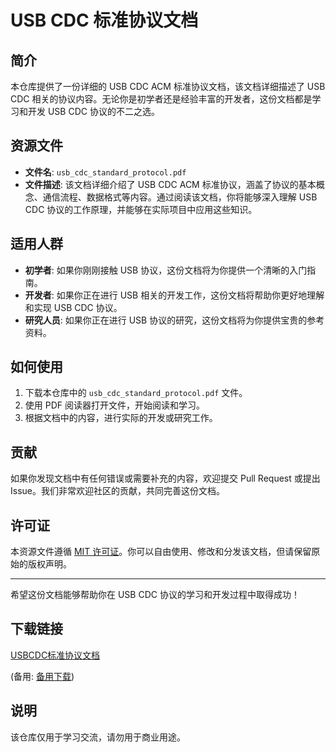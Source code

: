 # USB CDC 标准协议文档

## 简介

本仓库提供了一份详细的 USB CDC ACM 标准协议文档，该文档详细描述了 USB CDC 相关的协议内容。无论你是初学者还是经验丰富的开发者，这份文档都是学习和开发 USB CDC 协议的不二之选。

## 资源文件

- **文件名**: `usb_cdc_standard_protocol.pdf`
- **文件描述**: 该文档详细介绍了 USB CDC ACM 标准协议，涵盖了协议的基本概念、通信流程、数据格式等内容。通过阅读该文档，你将能够深入理解 USB CDC 协议的工作原理，并能够在实际项目中应用这些知识。

## 适用人群

- **初学者**: 如果你刚刚接触 USB 协议，这份文档将为你提供一个清晰的入门指南。
- **开发者**: 如果你正在进行 USB 相关的开发工作，这份文档将帮助你更好地理解和实现 USB CDC 协议。
- **研究人员**: 如果你正在进行 USB 协议的研究，这份文档将为你提供宝贵的参考资料。

## 如何使用

1. 下载本仓库中的 `usb_cdc_standard_protocol.pdf` 文件。
2. 使用 PDF 阅读器打开文件，开始阅读和学习。
3. 根据文档中的内容，进行实际的开发或研究工作。

## 贡献

如果你发现文档中有任何错误或需要补充的内容，欢迎提交 Pull Request 或提出 Issue。我们非常欢迎社区的贡献，共同完善这份文档。

## 许可证

本资源文件遵循 [MIT 许可证](LICENSE)。你可以自由使用、修改和分发该文档，但请保留原始的版权声明。

---

希望这份文档能够帮助你在 USB CDC 协议的学习和开发过程中取得成功！

## 下载链接
[USBCDC标准协议文档](https://pan.quark.cn/s/902602c26eea) 

(备用: [备用下载](https://pan.baidu.com/s/1gaSzZk6yH5-dwuwhHv7sMA?pwd=1234))

## 说明

该仓库仅用于学习交流，请勿用于商业用途。
